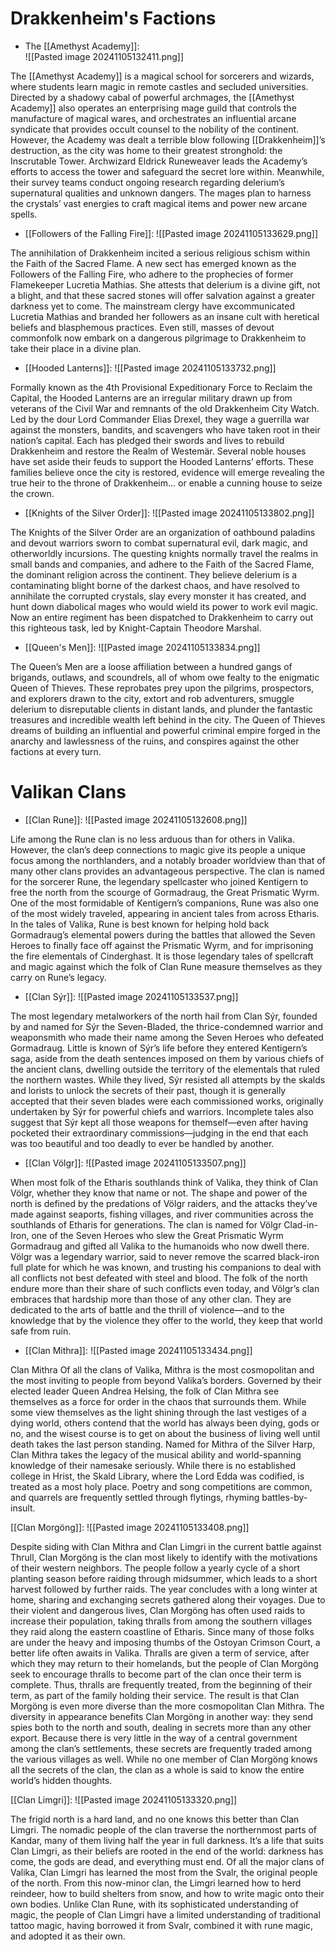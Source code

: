 # **Drakkenheim's Factions**

- The [[Amethyst Academy]]:  
![[Pasted image 20241105132411.png]]

The [[Amethyst Academy]] is a magical school for sorcerers and wizards, where students learn magic in remote castles and secluded universities. Directed by a shadowy cabal of powerful archmages, the [[Amethyst Academy]] also operates an enterprising mage guild that controls the manufacture of magical wares, and orchestrates an influential arcane syndicate that provides occult counsel to the nobility of the continent. However, the Academy was dealt a terrible blow following [[Drakkenheim]]’s destruction, as the city was home to their greatest stronghold: the Inscrutable Tower. Archwizard Eldrick Runeweaver leads the Academy’s efforts to access the tower and safeguard the secret lore within. Meanwhile, their survey teams conduct ongoing research regarding delerium’s supernatural qualities and unknown dangers. The mages plan to harness the crystals’ vast energies to craft magical items and power new arcane spells.

- [[Followers of the Falling Fire]]: 
![[Pasted image 20241105133629.png]]

The annihilation of Drakkenheim incited a serious religious schism within the Faith of the Sacred Flame. A new sect has emerged known as the Followers of the Falling Fire, who adhere to the prophecies of former Flamekeeper Lucretia Mathias. She attests that delerium is a divine gift, not a blight, and that these sacred stones will offer salvation against a greater darkness yet to come. The mainstream clergy have excommunicated Lucretia Mathias and branded her followers as an insane cult with heretical beliefs and blasphemous practices. Even still, masses of devout commonfolk now embark on a dangerous pilgrimage to Drakkenheim to take their place in a divine plan.

- [[Hooded Lanterns]]: 
![[Pasted image 20241105133732.png]]

Formally known as the 4th Provisional Expeditionary Force to Reclaim the Capital, the Hooded Lanterns are an irregular military drawn up from veterans of the Civil War and remnants of the old Drakkenheim City Watch. Led by the dour Lord Commander Elias Drexel, they wage a guerrilla war against the monsters, bandits, and scavengers who have taken root in their nation’s capital. Each has pledged their swords and lives to rebuild Drakkenheim and restore the Realm of Westemär. Several noble houses have set aside their feuds to support the Hooded Lanterns’ efforts. These families believe once the city is restored, evidence will emerge revealing the true heir to the throne of Drakkenheim... or enable a cunning house to seize the crown.

- [[Knights of the Silver Order]]: 
![[Pasted image 20241105133802.png]]

The Knights of the Silver Order are an organization of oathbound paladins and devout warriors sworn to combat supernatural evil, dark magic, and otherworldly incursions. The questing knights normally travel the realms in small bands and companies, and adhere to the Faith of the Sacred Flame, the dominant religion across the continent. They believe delerium is a contaminating blight borne of the darkest chaos, and have resolved to annihilate the corrupted crystals, slay every monster it has created, and hunt down diabolical mages who would wield its power to work evil magic. Now an entire regiment has been dispatched to Drakkenheim to carry out this righteous task, led by Knight-Captain Theodore Marshal.

- [[Queen's Men]]: 
![[Pasted image 20241105133834.png]]

The Queen’s Men are a loose affiliation between a hundred gangs of brigands, outlaws, and scoundrels, all of whom owe fealty to the enigmatic Queen of Thieves. These reprobates prey upon the pilgrims, prospectors, and explorers drawn to the city, extort and rob adventurers, smuggle delerium to disreputable clients in distant lands, and plunder the fantastic treasures and incredible wealth left behind in the city. The Queen of Thieves dreams of building an influential and powerful criminal empire forged in the anarchy and lawlessness of the ruins, and conspires against the other factions at every turn.

# **Valikan Clans**

- [[Clan Rune]]: 
![[Pasted image 20241105132608.png]]

Life among the Rune clan is no less arduous than for others in Valika. However, the clan’s deep connections to magic give its people a unique focus among the northlanders, and a notably broader worldview than that of many other clans provides an advantageous perspective. The clan is named for the sorcerer Rune, the legendary spellcaster who joined Kentigern to free the north from the scourge of Gormadraug, the Great Prismatic Wyrm. One of the most formidable of Kentigern’s companions, Rune was also one of the most widely traveled, appearing in ancient tales from across Etharis. In the tales of Valika, Rune is best known for helping hold back Gormadraug’s elemental powers during the battles that allowed the Seven Heroes to finally face off against the Prismatic Wyrm, and for imprisoning the fire elementals of Cinderghast. It is those legendary tales of spellcraft and magic against which the folk of Clan Rune measure themselves as they carry on Rune’s legacy.

- [[Clan Sýr]]:
![[Pasted image 20241105133537.png]]

The most legendary metalworkers of the north hail from Clan Sýr, founded by and named for Sýr the Seven-Bladed, the thrice-condemned warrior and weaponsmith who made their name among the Seven Heroes who defeated Gormadraug. Little is known of Sýr’s life before they entered Kentigern’s saga, aside from the death sentences imposed on them by various chiefs of the ancient clans, dwelling outside the territory of the elementals that ruled the northern wastes. While they lived, Sýr resisted all attempts by the skalds and lorists to unlock the secrets of their past, though it is generally accepted that their seven blades were each commissioned works, originally undertaken by Sýr for powerful chiefs and warriors. Incomplete tales also suggest that Sýr kept all those weapons for themself—even after having pocketed their extraordinary commissions—judging in the end that each was too beautiful and too deadly to ever be handled by another.

- [[Clan Völgr]]:
![[Pasted image 20241105133507.png]]

When most folk of the Etharis southlands think of Valika, they think of Clan Völgr, whether they know that name or not. The shape and power of the north is defined by the predations of Völgr raiders, and the attacks they’ve made against seaports, fishing villages, and river communities across the southlands of Etharis for generations. The clan is named for Völgr Clad-in-Iron, one of the Seven Heroes who slew the Great Prismatic Wyrm Gormadraug and gifted all Valika to the humanoids who now dwell there. Völgr was a legendary warrior, said to never remove the scarred black-iron full plate for which he was known, and trusting his companions to deal with all conflicts not best defeated with steel and blood. The folk of the north endure more than their share of such conflicts even today, and Völgr’s clan embraces that hardship more than those of any other clan. They are dedicated to the arts of battle and the thrill of violence—and to the knowledge that by the violence they offer to the world, they keep that world safe from ruin.

- [[Clan Mithra]]:
![[Pasted image 20241105133434.png]]

Clan Mithra Of all the clans of Valika, Mithra is the most cosmopolitan and the most inviting to people from beyond Valika’s borders. Governed by their elected leader Queen Andrea Helsing, the folk of Clan Mithra see themselves as a force for order in the chaos that surrounds them. While some view themselves as the light shining through the last vestiges of a dying world, others contend that the world has always been dying, gods or no, and the wisest course is to get on about the business of living well until death takes the last person standing. Named for Mithra of the Silver Harp, Clan Mithra takes the legacy of the musical ability and world-spanning knowledge of their namesake seriously. While there is no established college in Hrist, the Skald Library, where the Lord Edda was codified, is treated as a most holy place. Poetry and song competitions are common, and quarrels are frequently settled through flytings, rhyming battles-by-insult.

[[Clan Morgöng]]:
![[Pasted image 20241105133408.png]]

Despite siding with Clan Mithra and Clan Limgri in the current battle against Thrull, Clan Morgöng is the clan most likely to identify with the motivations of their western neighbors. The people follow a yearly cycle of a short planting season before raiding through midsummer, which leads to a short harvest followed by further raids. The year concludes with a long winter at home, sharing and exchanging secrets gathered along their voyages. Due to their violent and dangerous lives, Clan Morgöng has often used raids to increase their population, taking thralls from among the southern villages they raid along the eastern coastline of Etharis. Since many of those folks are under the heavy and imposing thumbs of the Ostoyan Crimson Court, a better life often awaits in Valika. Thralls are given a term of service, after which they may return to their homelands, but the people of Clan Morgöng seek to encourage thralls to become part of the clan once their term is complete. Thus, thralls are frequently treated, from the beginning of their term, as part of the family holding their service. The result is that Clan Morgöng is even more diverse than the more cosmopolitan Clan Mithra. The diversity in appearance benefits Clan Morgöng in another way: they send spies both to the north and south, dealing in secrets more than any other export. Because there is very little in the way of a central government among the clan’s settlements, these secrets are frequently traded among the various villages as well. While no one member of Clan Morgöng knows all the secrets of the clan, the clan as a whole is said to know the entire world’s hidden thoughts.

[[Clan Limgri]]:
![[Pasted image 20241105133320.png]]

The frigid north is a hard land, and no one knows this better than Clan Limgri. The nomadic people of the clan traverse the northernmost parts of Kandar, many of them living half the year in full darkness. It’s a life that suits Clan Limgri, as their beliefs are rooted in the end of the world: darkness has come, the gods are dead, and everything must end. Of all the major clans of Valika, Clan Limgri has learned the most from the Svalr, the original people of the north. From this now-minor clan, the Limgri learned how to herd reindeer, how to build shelters from snow, and how to write magic onto their own bodies. Unlike Clan Rune, with its sophisticated understanding of magic, the people of Clan Limgri have a limited understanding of traditional tattoo magic, having borrowed it from Svalr, combined it with rune magic, and adopted it as their own.